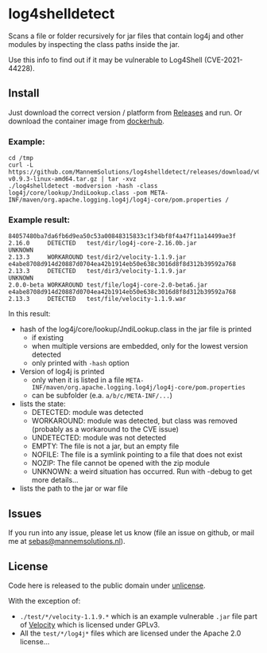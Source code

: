 # log4shelldetect

Scans a file or folder recursively for jar files that contain log4j and other modules by inspecting the class paths inside the jar.

Use this info to find out if it may be vulnerable to Log4Shell (CVE-2021-44228).

## Install
Just download the correct version / platform from [Releases](https://github.com/MannemSolutions/log4shelldetect/releases) and run.
Or download the container image from [dockerhub](https://hub.docker.com/r/mannemsolutions/log4shelldetect).
### Example:

```
cd /tmp
curl -L https://github.com/MannemSolutions/log4shelldetect/releases/download/v0.9.2b/log4shelldetect-v0.9.3-linux-amd64.tar.gz | tar -xvz
./log4shelldetect -modversion -hash -class log4j/core/lookup/JndiLookup.class -pom META-INF/maven/org.apache.logging.log4j/log4j-core/pom.properties /
```

### Example result:
```
84057480ba7da6fb6d9ea50c53a00848315833c1f34bf8f4a47f11a14499ae3f 2.16.0     DETECTED   test/dir/log4j-core-2.16.0b.jar
UNKNOWN                                                          2.13.3     WORKAROUND test/dir2/velocity-1.1.9.jar
e4abe8708d914d20887d0704ea42b1914eb50e638c3016d8f8d312b39592a768 2.13.3     DETECTED   test/dir3/velocity-1.1.9.jar
UNKNOWN                                                          2.0.0-beta WORKAROUND test/file/log4j-core-2.0-beta6.jar
e4abe8708d914d20887d0704ea42b1914eb50e638c3016d8f8d312b39592a768 2.13.3     DETECTED   test/file/velocity-1.1.9.war
```

In this result:
* hash of the log4j/core/lookup/JndiLookup.class in the jar file is printed
  * if existing
  * when multiple versions are embedded, only for the lowest version detected
  * only printed with `-hash` option
* Version of log4j is printed
  * only when it is listed in a file `META-INF/maven/org.apache.logging.log4j/log4j-core/pom.properties`
  * can be subfolder (e.a. `a/b/c/META-INF/...`)
* lists the state:
  * DETECTED: module was detected
  * WORKAROUND: module was detected, but class was removed (probably as a workaround to the CVE issue)
  * UNDETECTED: module was not detected
  * EMPTY: The file is not a jar, but an empty file
  * NOFILE: The file is a symlink pointing to a file that does not exist
  * NOZIP: The file cannot be opened with the zip module
  * UNKNOWN: a weird situation has occurred. Run with -debug to get more details...
* lists the path to the jar or war file

## Issues
If you run into any issue, please let us know (file an issue on github, or mail me at sebas@mannemsolutions.nl).

## License

Code here is released to the public domain under [unlicense](/LICENSE).

With the exception of:
* `./test/*/velocity-1.1.9.*` which is an example vulnerable `.jar` file part of [Velocity](https://github.com/PaperMC/Velocity) which is licensed under GPLv3.
* All the `test/*/log4j*` files which are licensed under the Apache 2.0 license...
